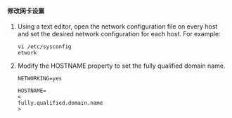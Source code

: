 #### 修改网卡设置

1. Using a text editor, open the network configuration file on every host and set the desired network configuration for each host. For example:

   ```
   vi /etc/sysconfig
   etwork
   ```

2. Modify the HOSTNAME property to set the fully qualified domain name.

   ```
   NETWORKING=yes
   ```

   ```
   HOSTNAME=
   <
   fully.qualified.domain.name
   >
   ```



